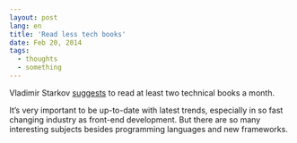 ```yaml
---
layout: post
lang: en
title: 'Read less tech books'
date: Feb 20, 2014
tags:
  - thoughts
  - something
---
```


Vladimir Starkov [suggests](http://vstarkov.com/monthbook/) to read at least two technical books a month.

It’s very important to be up-to-date with latest trends, especially in so fast changing industry as front-end development. But there are so many interesting subjects besides  programming languages and new frameworks.
